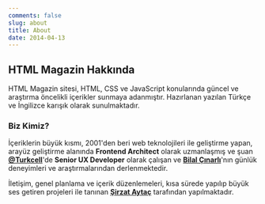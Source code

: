 ```yaml
---
comments: false
slug: about
title: About
date: 2014-04-13
---
```


## HTML Magazin Hakkında
HTML Magazin sitesi, HTML, CSS ve JavaScript konularında güncel ve araştırma öncelikli içerikler sunmaya adanmıştır. Hazırlanan yazılan Türkçe ve İngilizce karışık olarak sunulmaktadır.

### Biz Kimiz?
İçeriklerin büyük kısmı, 2001'den beri web teknolojileri ile geliştirme yapan, arayüz geliştirme alanında __Frontend Architect__ olarak uzmanlaşmış ve şuan __[@Turkcell](http://twitter.com/turkcell)__'de __Senior UX Developer__ olarak çalışan ve __[Bilal Çınarlı](http://bcinarli.com)__'nın günlük deneyimleri ve araştırmalarından derlenmektedir.

İletişim, genel planlama ve içerik düzenlemeleri, kısa sürede yapılıp büyük ses getiren projeleri ile tanınan __[Şirzat Aytaç](http://sirz.at)__ tarafından yapılmaktadır.
